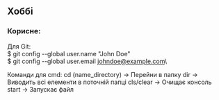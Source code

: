 ## Хоббі

### Корисне:
Для Git:\
$ git config --global user.name "John Doe"\
$ git config --global user.email johndoe@example.com\


Команди для cmd:
cd (name_directory) -> Перейни в папку
dir -> Виводить всі елементи в поточній папці
cls/clear -> Очищає консоль
start -> Запускає файл
